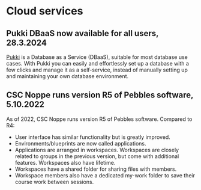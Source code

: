 # Cloud services

## Pukki DBaaS now available for all users, 28.3.2024

[Pukki](../../cloud/dbaas/index.md) is a Database as a Service (DBaaS),
suitable for most database use cases. With Pukki you can easily and
effortlessly set up a database with a few clicks and manage it as a
self-service, instead of manually setting up and maintaining your own database
environment.

## CSC Noppe runs version R5 of Pebbles software, 5.10.2022

As of 2022, CSC Noppe runs version R5 of Pebbles software. Compared to R4:

* User interface has similar functionality but is greatly improved.
* Environments/blueprints are now called applications.
* Applications are arranged in workspaces. Workspaces are closely related to groups in the previous version, but come with additional features. Workspaces also have lifetime.
* Workspaces have a shared folder for sharing files with members.
* Workspace members also have a dedicated my-work folder to save their course work between sessions.

